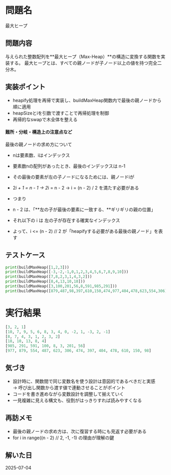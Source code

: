 # 問題名
最大ヒープ

## 問題内容
与えられた整数配列を**最大ヒープ（Max-Heap）**の構造に変換する関数を実装する。
最大ヒープとは、すべての親ノードが子ノード以上の値を持つ完全二分木。

## 実装ポイント
- heapify処理を再帰で実装し、buildMaxHeap関数内で最後の親ノードから順に適用
- heapSizeとiを引数で渡すことで再帰処理を制御
- 再帰的なswapで木全体を整える

#### 難所・分岐・構造上の注意点など
最後の親ノードの求め方について
- nは要素数、iはインデックス

- 要素数nの配列があったとき、最後のインデックスは n-1
- その最後の要素が左の子ノードになるためには、親ノードiが
- 2*i + 1 = n - 1 → 2*i = n - 2 → i = (n - 2) / 2 を満たす必要がある
- つまり
- n - 2 は、「**左の子が最後の要素に一致する、**ギリギリの親の位置」
- それ以下の i は 左の子が存在する確実なインデックス
- よって、i <= (n - 2) // 2 が「heapifyする必要がある最後の親ノード」を表す

## テストケース
```python
print(buildMaxHeap([1,2,3]))
print(buildMaxHeap([-3,-2,-1,0,1,2,3,4,5,6,7,8,9,10]))
print(buildMaxHeap([7,8,2,3,1,4,3,2]))
print(buildMaxHeap([8,4,13,10,18]))
print(buildMaxHeap([3,100,201,56,8,591,985,291]))
print(buildMaxHeap([879,487,98,397,610,150,474,977,404,478,623,554,306]))
```

# 実行結果
```python
[3, 2, 1]
[10, 7, 9, 5, 6, 8, 3, 4, 0, -2, 1, -3, 2, -1]
[8, 7, 4, 3, 1, 2, 3, 2]
[18, 10, 13, 8, 4]
[985, 291, 591, 100, 8, 3, 201, 56]
[977, 879, 554, 487, 623, 306, 474, 397, 404, 478, 610, 150, 98]
```
## 気づき
- 設計時に、関数間で同じ変数名を使う設計は意図的であるべきだと実感  
    → 呼び出し関数から渡す値で連動させることがポイント
- コードを書き進めながら変数設計を調整して揃えていく
- 一見複雑に見える構文も、役割がはっきりすれば読みやすくなる

## 再訪メモ
- 最後の親ノードの求め方は、次に復習する時にも見返す必要がある
- for i in range((n - 2) // 2, -1, -1) の理由が理解の鍵

## 解いた日
2025-07-04